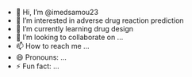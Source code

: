 - 👋 Hi, I’m @imedsamou23
- 👀 I’m interested in adverse drug reaction prediction
- 🌱 I’m currently learning drug design
- 💞️ I’m looking to collaborate on ...
- 📫 How to reach me ...
- 😄 Pronouns: ...
- ⚡ Fun fact: ...

<!---
imedsamou23/imedsamou23 is a ✨ special ✨ repository because its `README.md` (this file) appears on your GitHub profile.
You can click the Preview link to take a look at your changes.
--->
